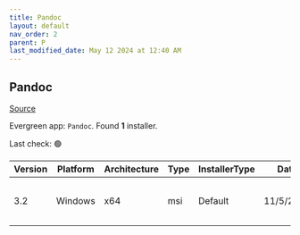 ```yaml
---
title: Pandoc
layout: default
nav_order: 2
parent: P
last_modified_date: May 12 2024 at 12:40 AM
---
```


## Pandoc

[Source](https://pandoc.org/)

Evergreen app: `Pandoc`. Found **1** installer.

Last check: 🟢

| Version | Platform | Architecture | Type | InstallerType | Date      | Size     | URI                                                                                                                                                                    |
| ------- | -------- | ------------ | ---- | ------------- | --------- | -------- | ---------------------------------------------------------------------------------------------------------------------------------------------------------------------- |
| 3.2     | Windows  | x64          | msi  | Default       | 11/5/2024 | 38002688 | [https://github.com/jgm/pandoc/releases/download/3.2/pandoc-3.2-windows-x86_64.msi](https://github.com/jgm/pandoc/releases/download/3.2/pandoc-3.2-windows-x86_64.msi) |
